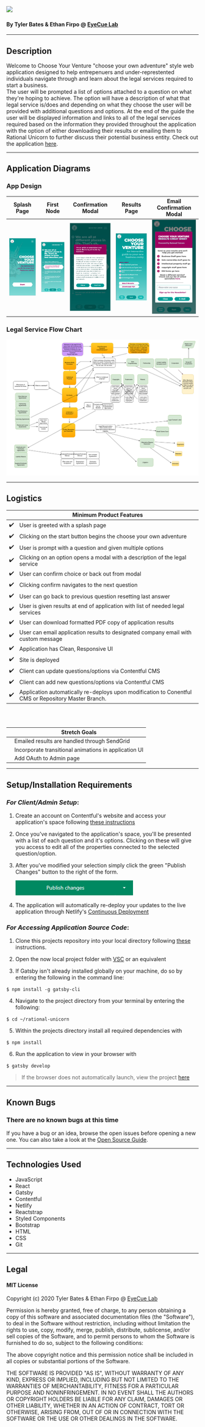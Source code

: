 ![](https://i.ibb.co/QNgD1P6/guide-logo.png)
<br />

#### By Tyler Bates & Ethan Firpo @ [EyeCue Lab](https://www.eyecuelab.com/)

<hr/>

## Description

Welcome to Choose Your Venture "choose your own adventure" style web application designed to help entrepenuers and under-represtented individuals navigate through and learn about the legal services required to start a business. <br>
The user will be prompted a list of options attached to a question on what they're hoping to achieve. The option will have a description of what that legal service is/does and depending on what they choose the user will be provided with additional questions and options. At the end of the guide the user will be displayed information and links to all of the legal services required based on the information they provided throughout the application with the option of either downloading their results or emailing them to Rational Unicorn to further discuss their potential business entity. Check out the application [here](https://chooseyourventure.netlify.app/).

<hr />

## Application Diagrams

### App Design
Splash Page | First Node | Confirmation Modal | Results Page | Email Confirmation Modal
:-------------------------:|:-------------------------:|:-------------------------:|:-------------------------:|:-------------------------:|
|<img src='src\images\AppDesign1.PNG' alt="design panel 1"> |<img src='src\images\AppDesign2.PNG' alt="design panel 2"> | <img src='src\images\AppDesign3.PNG' alt="design panel 3"> |<img src='src\images\AppDesign4.PNG' alt="design panel 4"> | <img src='src\images\AppDesign5.PNG' alt="design panel 5"> |

### Legal Service Flow Chart

<img src='src\images\flowChart.png' alt="app design">

<hr/>

## Logistics

|                    | Minimum Product Features                                            |
| ------------------ | ------------------------------------------------------------------- |
| :heavy_check_mark: | User is greeted with a splash page                                                   |
| :heavy_check_mark: | Clicking on the start button begins the choose your own adventure                  |
| :heavy_check_mark: | User is prompt with a question and given multiple options                               |
| :heavy_check_mark: | Clicking on an option opens a modal with a description of the legal service |
| :heavy_check_mark: | User can confirm choice or back out from modal                   |
| :heavy_check_mark: | Clicking confirm navigates to the next question        |
| :heavy_check_mark: | User can go back to previous question resetting last answer            |
| :heavy_check_mark: | User is given results at end of application with list of needed legal services       |
| :heavy_check_mark: | User can download formatted PDF copy of application results |
| :heavy_check_mark: | User can email application results to designated company email with custom message | 
| :heavy_check_mark: | Application has Clean, Responsive UI                                    |
| :heavy_check_mark: | Site is deployed                                        |
| :heavy_check_mark: | Client can update questions/options via Contentful CMS   |
| :heavy_check_mark: | Client can add new questions/options via Contentful CMS    |
| :heavy_check_mark: | Application automatically re-deploys upon modification to Conentful CMS or Repository Master Branch. |
<br/>
<br/>

|                    | Stretch Goals                                           |
| ------------------ | ------------------------------------------------------- |
| | Emailed results are handled through SendGrid|
| | Incorporate transitional animations in application UI|
| | Add OAuth to Admin page|

<hr />

## Setup/Installation Requirements

### _For Client/Admin Setup_:

1. Create an account on Contentful's website and access your application's space following [these instructions](https://www.contentful.com/help/contentful-101/)

2. Once you've navigated to the application's space, you'll be presented with a list of each question and it's options. Clicking on these will give you access to edit all of the properties connected to the selected question/option.

3. After you've modified your selection simply click the green "Publish Changes" button to the right of the form.

    <img src='.\src\images\publish_changes.PNG' alt='app design'>

4. The application will automatically re-deploy your updates to the live application through Netlify's [Continuous Deployment](https://www.netlify.com/products/build/#start)

### _For Accessing Application Source Code_:

1. Clone this projects repository into your local directory following [these](https://www.linode.com/docs/development/version-control/how-to-install-git-and-clone-a-github-repository/) instructions.

2. Open the now local project folder with [VSC](https://code.visualstudio.com/Download) or an equivalent

3. If Gatsby isn't already installed globally on your machine, do so by entering the following in the command line:
```
$ npm install -g gatsby-cli
```
4. Navigate to the project directory from your terminal by entering the following:

```
$ cd ~/rational-unicorn
```

5. Within the projects directory install all required dependencies with

```
$ npm install
```

6. Run the application to view in your browser with

```
$ gatsby develop
```

> If the browser does not automatically launch, view the project [here](https://localhost:8000)

<hr/>

## Known Bugs

### There are no known bugs at this time

If you have a bug or an idea, browse the open issues before opening a new one. You can also take a look at the [Open Source Guide](https://opensource.guide/).

<hr/>

## Technologies Used

- JavaScript
- React
- Gatsby
- Contentful
- Netlify
- Reactstrap
- Styled Components
- Bootstrap
- HTML
- CSS
- Git

<hr/>

## Legal

#### MIT License

Copyright (c) 2020 Tyler Bates & Ethan Firpo @ [EyeCue Lab](https://www.eyecuelab.com/)

Permission is hereby granted, free of charge, to any person obtaining a copy
of this software and associated documentation files (the "Software"), to deal
in the Software without restriction, including without limitation the rights
to use, copy, modify, merge, publish, distribute, sublicense, and/or sell
copies of the Software, and to permit persons to whom the Software is
furnished to do so, subject to the following conditions:

The above copyright notice and this permission notice shall be included in all
copies or substantial portions of the Software.

THE SOFTWARE IS PROVIDED "AS IS", WITHOUT WARRANTY OF ANY KIND, EXPRESS OR
IMPLIED, INCLUDING BUT NOT LIMITED TO THE WARRANTIES OF MERCHANTABILITY,
FITNESS FOR A PARTICULAR PURPOSE AND NONINFRINGEMENT. IN NO EVENT SHALL THE
AUTHORS OR COPYRIGHT HOLDERS BE LIABLE FOR ANY CLAIM, DAMAGES OR OTHER
LIABILITY, WHETHER IN AN ACTION OF CONTRACT, TORT OR OTHERWISE, ARISING FROM,
OUT OF OR IN CONNECTION WITH THE SOFTWARE OR THE USE OR OTHER DEALINGS IN THE
SOFTWARE.
